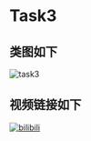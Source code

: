 
# Task3

## 类图如下

![task3](http://www.plantuml.com/plantuml/png/nLJDRjim3BxdANIqqGHO2kpGmu0kX_MI3bkpxLBaeDYihKQMF4bUKWHzzyaKvIbgi1rNeE4_-P4YVMiTDsxe95lUBA-ltotVtyncGZamJxm2jj76i-mqO_xlbnOravhNHOcozKPY6t1V95TUUat3rqBndOGqtdfFROKJMb5i55apcIXH9RcrR3NiV0v28hfUGWVAMS8MKYzypSSjuq7OE2DKmtgF21LNVv2JNvdexO7tevw9-VZxdDgI5gyeQzeg8VmwY6h_lm6IucV44ZCPWr5I7v2secdBqxywsYY-1q9-ieuxKRq69NCj87FHw5Dz8pkXMfm9DAH0qZR01Lr17XR9-UIbKF2zB-wv5u-iGrAc0_NjzjnOm6wI6PCJLe8ZL8E3QBOE-gJlUwrizegqmpIC9oz9DWxIv8ecL-m2-f5zu6gFqZGlgkGXTrJp0rDmcFJhRKWtNKTF3Ah9gq0Wyr0-a1tDR2fqfmTJZmz3CQkN4Ko8z0ovHp5RTgS34zLlJlWDF7AyUDJvKa-6E7Qkj6l199Xy-0yk1oZojZ29jpxShU9RVX8IFlCESjS8UgqhZkMco-0lkUzEQmbSCJWAZwZ6CQcXcxCa1WN_NyEnPCdku4BIQGK1moMenhKXw21grvRdB_ku7VUM19kCg1zS4R-WCb0g7SZptz-AGZ6zqnz7vEc9n_Aqs5cXiozpZY9R1hBcNkddf085fqlFqd4HJnN7srWCywc0NIqM4uJPx1PKFNJoDm00)

## 视频链接如下

[![bilibili](https://i2.hdslb.com/bfs/archive/cfd2aeb70d19502db60bc464be1022ee4b445bde.jpg@320w_200h)](https://www.bilibili.com/video/BV1mL4y187TN?spm_id_from=333.999.0.0)